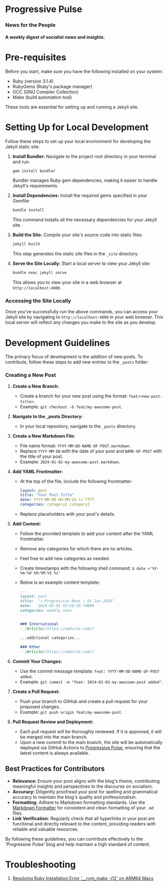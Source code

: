 # Progressive Pulse
### News for the People
#### A weekly digest of socialist news and insights.

# Pre-requisites
Before you start, make sure you have the following installed on your system:
- Ruby (version 3.1.4)
- RubyGems (Ruby's package manager)
- GCC (GNU Compiler Collection)
- Make (build automation tool)

These tools are essential for setting up and running a Jekyll site.

# Setting Up for Local Development
Follow these steps to set up your local environment for developing the Jekyll static site:

1. **Install Bundler:**
   Navigate to the project root directory in your terminal and run:
   ```bash
   gem install bundler
   ```
   Bundler manages Ruby gem dependencies, making it easier to handle Jekyll's requirements.

2. **Install Dependencies:**
   Install the required gems specified in your Gemfile:
   ```bash
   bundle install
   ```
   This command installs all the necessary dependencies for your Jekyll site.

3. **Build the Site:**
   Compile your site's source code into static files:
   ```bash
   jekyll build
   ```
   This step generates the static site files in the `_site` directory.

4. **Serve the Site Locally:**
   Start a local server to view your Jekyll site:
   ```bash
   bundle exec jekyll serve
   ```
   This allows you to view your site in a web browser at `http://localhost:4000`.

### Accessing the Site Locally
Once you've successfully run the above commands, you can access your Jekyll site by navigating to `http://localhost:4000` in your web browser. This local server will reflect any changes you make to the site as you develop.

# Development Guidelines

The primary focus of development is the addition of new posts. To contribute, follow these steps to add new entries to the `_posts` folder:

### Creating a New Post

1. **Create a New Branch:**
   - Create a branch for your new post using the format: `feat/<new-post-title>`.
   - Example: `git checkout -b feat/my-awesome-post`.

2. **Navigate to the _posts Directory:**
   - In your local repository, navigate to the `_posts` directory.

3. **Create a New Markdown File:**
   - File name format: `YYYY-MM-DD-NAME-OF-POST.markdown`.
   - Replace `YYYY-MM-DD` with the date of your post and `NAME-OF-POST` with the title of your post.
   - Example: `2024-01-01-my-awesome-post.markdown`.

4. **Add YAML Frontmatter:**
   - At the top of the file, include the following frontmatter:
     ```yaml
     layout: post
     title: "Your Post Title"
     date: YYYY-MM-DD HH:MM:SS +/-TTTT
     categories: category1 category2
     ```
   - Replace placeholders with your post's details.

5. **Add Content:**
   - Follow the provided template to add your content after the YAML frontmatter.
   - Remove any categories for which there are no articles.
   - Feel free to add new categories as needed.
   - Create timestamps with the following shell command: `$ date +'%Y-%m-%d %H:%M:%S %z'`
   - Below is an example content template:

     ```markdown
     ---
     layout: post
     title:  "✊ Progressive News | 01 Jan 2024"
     date:   2024-01-01 03:58:56 +0800
     categories: weekly news
     ---

     ### International
     - [Article](https://website.com/)

     ...additional categories...

     ### Other
     - [Article](https://website.com/)
     ```

6. **Commit Your Changes:**
   - Use the commit message template: `feat: YYYY-MM-DD-NAME-OF-POST added`.
   - Example: `git commit -m "feat: 2024-01-01-my-awesome-post added"`.

7. **Create a Pull Request:**
   - Push your branch to GitHub and create a pull request for your proposed changes.
   - Example: `git push origin feat/my-awesome-post`.

8. **Pull Request Review and Deployment:**
   - Each pull request will be thoroughly reviewed. If it is approved, it will be merged into the main branch.
   - Upon a new commit to the main branch, the site will be automatically deployed via GitHub Actions to [Progressive Pulse](https://glennlum.github.io/progressive-pulse/), ensuring that the latest content is always available.

## Best Practices for Contributors
- **Relevance:** Ensure your post aligns with the blog's theme, contributing meaningful insights and perspectives to the discourse on socialism.
- **Accuracy:** Diligently proofread your post for spelling and grammatical accuracy to maintain the blog's quality and professionalism.
- **Formatting:** Adhere to Markdown formatting standards. Use the [Markdown Formatter](https://marketplace.visualstudio.com/items?itemName=mervin.markdown-formatter) for consistent and clean formatting of your `.md` files.
- **Link Verification:** Regularly check that all hyperlinks in your post are functional and directly relevant to the content, providing readers with reliable and valuable resources.

By following these guidelines, you can contribute effectively to the 'Progressive Pulse' blog and help maintain a high standard of content.

# Troubleshooting
1. [Resolving Ruby Installation Error '__rvm_make -j12' on ARM64 Macs](https://github.com/rvm/rvm/issues/5379)

